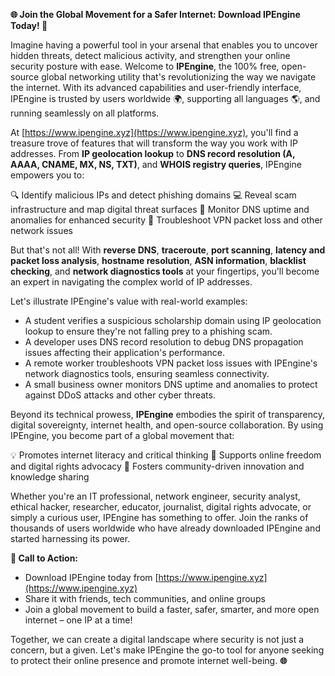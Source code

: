 **🌐 Join the Global Movement for a Safer Internet: Download IPEngine Today! 🚀**

Imagine having a powerful tool in your arsenal that enables you to uncover hidden threats, detect malicious activity, and strengthen your online security posture with ease. Welcome to **IPEngine**, the 100% free, open-source global networking utility that's revolutionizing the way we navigate the internet. With its advanced capabilities and user-friendly interface, IPEngine is trusted by users worldwide 🌍, supporting all languages 🌎, and running seamlessly on all platforms.

At [https://www.ipengine.xyz](https://www.ipengine.xyz), you'll find a treasure trove of features that will transform the way you work with IP addresses. From **IP geolocation lookup** to **DNS record resolution (A, AAAA, CNAME, MX, NS, TXT)**, and **WHOIS registry queries**, IPEngine empowers you to:

🔍 Identify malicious IPs and detect phishing domains
💻 Reveal scam infrastructure and map digital threat surfaces
📡 Monitor DNS uptime and anomalies for enhanced security
💬 Troubleshoot VPN packet loss and other network issues

But that's not all! With **reverse DNS**, **traceroute**, **port scanning**, **latency and packet loss analysis**, **hostname resolution**, **ASN information**, **blacklist checking**, and **network diagnostics tools** at your fingertips, you'll become an expert in navigating the complex world of IP addresses.

Let's illustrate IPEngine's value with real-world examples:

* A student verifies a suspicious scholarship domain using IP geolocation lookup to ensure they're not falling prey to a phishing scam.
* A developer uses DNS record resolution to debug DNS propagation issues affecting their application's performance.
* A remote worker troubleshoots VPN packet loss issues with IPEngine's network diagnostics tools, ensuring seamless connectivity.
* A small business owner monitors DNS uptime and anomalies to protect against DDoS attacks and other cyber threats.

Beyond its technical prowess, **IPEngine** embodies the spirit of transparency, digital sovereignty, internet health, and open-source collaboration. By using IPEngine, you become part of a global movement that:

💡 Promotes internet literacy and critical thinking
🌟 Supports online freedom and digital rights advocacy
👥 Fosters community-driven innovation and knowledge sharing

Whether you're an IT professional, network engineer, security analyst, ethical hacker, researcher, educator, journalist, digital rights advocate, or simply a curious user, IPEngine has something to offer. Join the ranks of thousands of users worldwide who have already downloaded IPEngine and started harnessing its power.

**🔁 Call to Action:**

* Download IPEngine today from [https://www.ipengine.xyz](https://www.ipengine.xyz)
* Share it with friends, tech communities, and online groups
* Join a global movement to build a faster, safer, smarter, and more open internet – one IP at a time!

Together, we can create a digital landscape where security is not just a concern, but a given. Let's make IPEngine the go-to tool for anyone seeking to protect their online presence and promote internet well-being. **🌐**